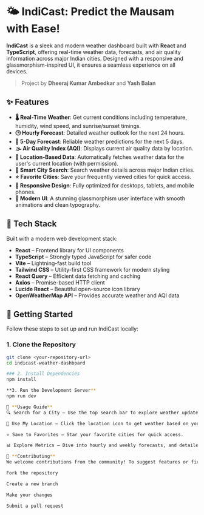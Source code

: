 # 🌤️ IndiCast: Predict the Mausam with Ease!

**IndiCast** is a sleek and modern weather dashboard built with **React** and **TypeScript**, offering real-time weather data, forecasts, and 
air quality information across major Indian cities. Designed with a responsive and glassmorphism-inspired UI, it ensures a seamless experience on all devices.

> Project by
> **Dheeraj Kumar Ambedkar** and 
> **Yash Balan**

## ✨ Features

- **🌡️ Real-Time Weather**: Get current conditions including temperature, humidity, wind speed, and sunrise/sunset timings.
- **🕒 Hourly Forecast**: Detailed weather outlook for the next 24 hours.
- **📅 5-Day Forecast**: Reliable weather predictions for the next 5 days.
- **🌫️ Air Quality Index (AQI)**: Displays current air quality data by location.
- **📍 Location-Based Data**: Automatically fetches weather data for the user's current location (with permission).
- **🔎 Smart City Search**: Search weather details across major Indian cities.
- **⭐ Favorite Cities**: Save your frequently viewed cities for quick access.
- **📱 Responsive Design**: Fully optimized for desktops, tablets, and mobile phones.
- **🧊 Modern UI**: A stunning glassmorphism user interface with smooth animations and clean typography.

## 🧰 Tech Stack

Built with a modern web development stack:

- **React** – Frontend library for UI components
- **TypeScript** – Strongly typed JavaScript for safer code
- **Vite** – Lightning-fast build tool
- **Tailwind CSS** – Utility-first CSS framework for modern styling
- **React Query** – Efficient data fetching and caching
- **Axios** – Promise-based HTTP client
- **Lucide React** – Beautiful open-source icon library
- **OpenWeatherMap API** – Provides accurate weather and AQI data

## 🚀 Getting Started

Follow these steps to set up and run IndiCast locally:

### 1. Clone the Repository

```bash
git clone <your-repository-url>
cd indicast-weather-dashboard

### 2. Install Dependencies
npm install

**3. Run the Development Server**
npm run dev

🧭 **Usage Guide**
🔍 Search for a City – Use the top search bar to explore weather updates.

📍 Use My Location – Click the location icon to get weather based on your current location.

⭐ Save to Favorites – Star your favorite cities for quick access.

📊 Explore Metrics – Dive into hourly and weekly forecasts, and detailed AQI.

🤝 **Contributing**
We welcome contributions from the community! To suggest features or fixes:

Fork the repository

Create a new branch

Make your changes

Submit a pull request




